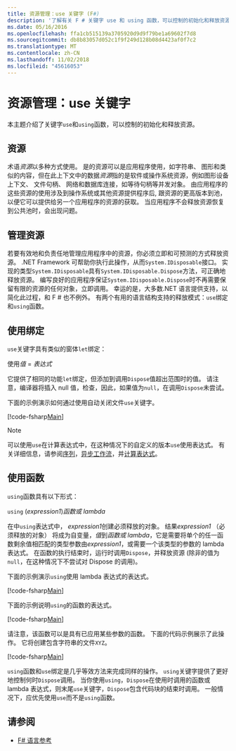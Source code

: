 ```yaml
---
title: 资源管理：use 关键字 (F#)
description: '了解有关 F # 关键字 use 和 using 函数，可以控制的初始化和释放资源。'
ms.date: 05/16/2016
ms.openlocfilehash: ffa1cb515139a3705920d9d9f79be1a69602f7d8
ms.sourcegitcommit: db8b83057d052c1f9f249d128b08d4423af0f7c2
ms.translationtype: MT
ms.contentlocale: zh-CN
ms.lasthandoff: 11/02/2018
ms.locfileid: "45616053"
---
```

# <a name="resource-management-the-use-keyword"></a>资源管理：use 关键字

本主题介绍了关键字`use`和`using`函数，可以控制的初始化和释放资源。

## <a name="resources"></a>资源

术语*资源*以多种方式使用。 是的资源可以是应用程序使用，如字符串、 图形和类似的内容，但在此上下文中的数据*资源*指的是软件或操作系统资源，例如图形设备上下文、 文件句柄、 网络和数据库连接，如等待句柄等并发对象。 由应用程序的这些资源的使用涉及到操作系统或其他资源提供程序后, 跟资源的更高版本到池，以便它可以提供给另一个应用程序的资源的获取。 当应用程序不会释放资源恢复到公共池时，会出现问题。

## <a name="managing-resources"></a>管理资源

若要有效地和负责任地管理应用程序中的资源，你必须立即和可预测的方式释放资源。 .NET Framework 可帮助你执行此操作，从而`System.IDisposable`接口。 实现的类型`System.IDisposable`具有`System.IDisposable.Dispose`方法，可正确地释放资源。 编写良好的应用程序保证`System.IDisposable.Dispose`时不再需要保留有限的资源的任何对象，立即调用。 幸运的是，大多数.NET 语言提供支持，以简化此过程，和 F # 也不例外。 有两个有用的语言结构支持的释放模式：`use`绑定和`using`函数。

## <a name="use-binding"></a>使用绑定

`use`关键字具有类似的窗体`let`绑定：

使用*值* = *表达式*

它提供了相同的功能`let`绑定，但添加到调用`Dispose`值超出范围时的值。 请注意，编译器将插入 null 值，检查，因此，如果值为`null`，在调用`Dispose`未尝试。

下面的示例演示如何通过使用自动关闭文件`use`关键字。

[!code-fsharp[Main](../../../samples/snippets/fsharp/lang-ref-2/snippet6301.fs)]

>[!NOTE]
可以使用`use`在计算表达式中，在这种情况下的自定义的版本`use`使用表达式。 有关详细信息，请参阅[序列](sequences.md)，[异步工作流](asynchronous-workflows.md)，并[计算表达式](computation-expressions.md)。

## <a name="using-function"></a>使用函数

`using`函数具有以下形式：

`using` (*expression1*)*函数或 lambda*

在中`using`表达式中， *expression1*创建必须释放的对象。 结果*expression1* （必须释放的对象） 将成为自变量，*值*到*函数或 lambda*，它是需要将单个的任一函数剩余值相匹配的类型参数由*expression1*，或需要一个该类型的参数的 lambda 表达式。 在函数的执行结束时，运行时调用`Dispose`，并释放资源 (除非的值为`null`，在这种情况下不尝试对 Dispose 的调用)。

下面的示例演示`using`使用 lambda 表达式的表达式。

[!code-fsharp[Main](../../../samples/snippets/fsharp/lang-ref-2/snippet6302.fs)]

下面的示例说明`using`的函数的表达式。

[!code-fsharp[Main](../../../samples/snippets/fsharp/lang-ref-2/snippet6303.fs)]

请注意，该函数可以是具有已应用某些参数的函数。 下面的代码示例展示了此操作。 它将创建包含字符串的文件`XYZ`。

[!code-fsharp[Main](../../../samples/snippets/fsharp/lang-ref-2/snippet6304.fs)]

`using`函数和`use`绑定是几乎等效方法来完成同样的操作。 `using`关键字提供了更好地控制何时`Dispose`调用。 当你使用`using`，`Dispose`在使用时调用的函数或 lambda 表达式，则末尾`use`关键字，`Dispose`包含代码块的结束时调用。 一般情况下，应优先使用`use`而不是`using`函数。

## <a name="see-also"></a>请参阅

- [F# 语言参考](index.md)
